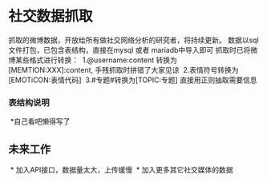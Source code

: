 # 社交数据抓取
抓取的微博数据，开放给所有做社交网络分析的研究者，将持续更新。
数据以sql文件打包，已包含表结构，直接在mysql 或者 mariadb中导入即可
抓取时已将微博某些格式进行转换：
  1.@username:content 转换为[MEMTION:XXX]:content, 手残抓取时拼错了大家见谅
  2.表情符号转换为[EMOTiCON:表情代码]
  3.#专题#转换为[TOPIC:专题]
直接用正则抽取需要信息
 
### 表结构说明
  *自己看吧懒得写了
  
## 未来工作
  * 加入API接口，数据量太大，上传缓慢
  * 加入更多其它社交媒体的数据
